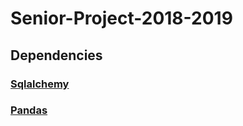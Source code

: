# Senior-Project-2018-2019

## Dependencies
### [Sqlalchemy](https://www.sqlalchemy.org/)
### [Pandas](https://pandas.pydata.org/)
